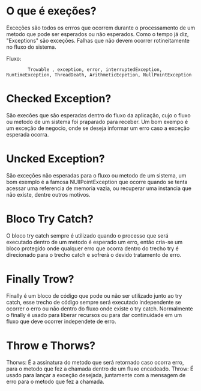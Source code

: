 
# O que é exeções?

Exceções são todos os errros que ocorrem durante o processamento de um metodo que pode ser esperados ou não esperados. Como o tempo já diz, "Exceptions" são exceções. Falhas que não devem ocorrer rotineitamente no fluxo do sistema.

Fluxo: 

			Trowable , exception, error, interruptedException, RuntimeException, ThreadDeath, ArithmeticEcpetion, NullPointException


# Checked Exception?

São execões que são esperadas dentro do fluxo da aplicação, cujo o fluxo ou metodo de um sistema foi praparado para receber. Um bom exempo é um exceção de negocio, onde se deseja informar um erro caso a exceção esperada ocorra.

# Uncked Exception?
São exceções não esperadas para o fluxo ou metodo de um sistema, um bom exemplo é a famosa NUllPointException que ocorre quando se tenta acessar uma referencia de memoria vazia, ou recuperar uma instancia que não existe, dentre outros motivos.

# Bloco Try Catch?
O bloco try catch sempre é utilizado quando o processo que será executado dentro de um metodo é esperado um erro, então cria-se um bloco protegido onde qualquer erro que ocorra dentro do trecho try é direcionado para o trecho catch e sofrerá o devido tratamento de erro.

# Finally Trow?
Finally é um bloco de código que pode ou não ser utilizado junto ao try catch, esse trecho de código sempre será executado independente  se ocorrer o erro ou não dentro do fluxo onde existe o try catch. Normalmente o finally é usado para liberar recursos ou para dar continuidade em um fluxo que deve ocorrer independete de erro.

# Throw e Thorws?
Thorws: É a assinatura do metodo que será retornado caso ocorra erro, para o metodo que fez a chamada dentro de um fluxo encadeado.
Throw: É usado para lançar a exceção desejada, juntamente com a mensagem de erro para o metodo que fez a chamada.
